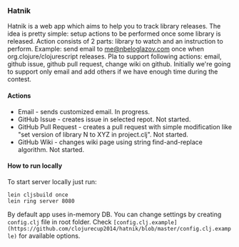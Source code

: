 ### Hatnik

Hatnik is a web app which aims to help you to track library releases. The idea is pretty simple: setup actions to be performed once some library is released. Action consists of 2 parts: library to watch and an instruction to perform. Example: send email to me@nbeloglazov.com once when org.clojure/clojurescript releases. Pla to support following actions: email, github issue, github pull request, change wiki on github. Initially we're going to support only email and add others if we have enough time during the contest.

#### Actions

* Email - sends customized email. In progress.
* GitHub Issue - creates issue in selected repot. Not started.
* GitHub Pull Request - creates a pull request with simple modification like "set version of library N to XYZ in project.clj". Not started.
* GitHub Wiki - changes wiki page using string find-and-replace algorithm. Not started.

#### How to run locally

To start server locally just run:

```shell
lein cljsbuild once
lein ring server 8080
```

By default app uses in-memory DB. You can change settings by creating `config.clj` file in root folder. Check `[config.clj.example](https://github.com/clojurecup2014/hatnik/blob/master/config.clj.example)` for available options.
